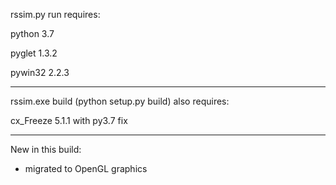 rssim.py run requires:

python 3.7

pyglet 1.3.2

pywin32 2.2.3

-------------------------------------------

rssim.exe build (python setup.py build) also requires:

cx_Freeze 5.1.1 with py3.7 fix

-------------------------------------------

New in this build:
- migrated to OpenGL graphics
